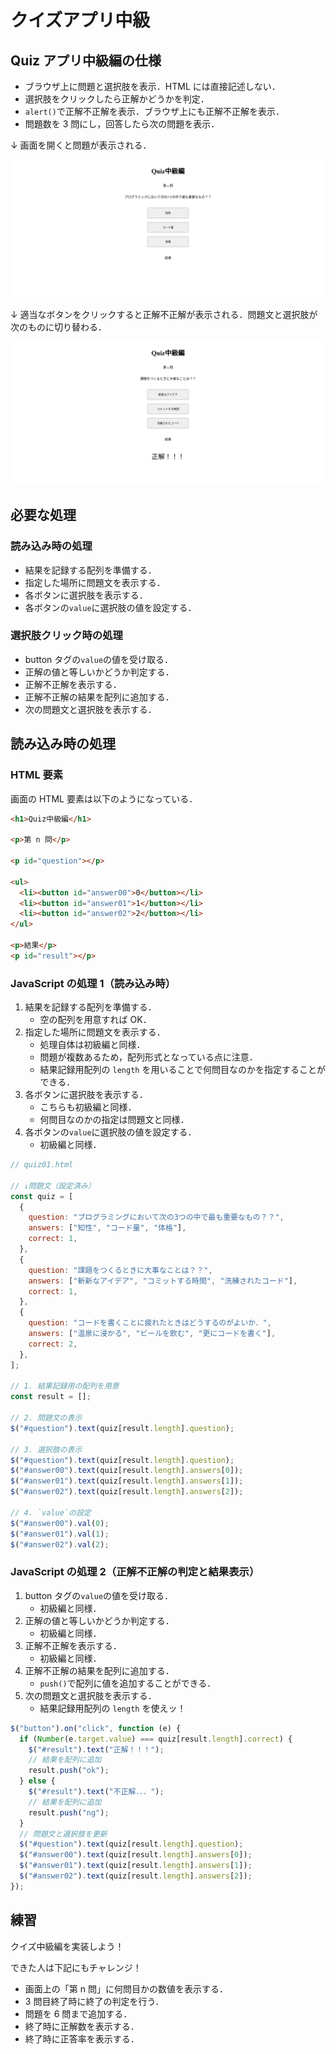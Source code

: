 # クイズアプリ中級

## Quiz アプリ中級編の仕様

- ブラウザ上に問題と選択肢を表示．HTML には直接記述しない．
- 選択肢をクリックしたら正解かどうかを判定．
- `alert()`で正解不正解を表示．ブラウザ上にも正解不正解を表示．
- 問題数を 3 問にし，回答したら次の問題を表示．

↓ 画面を開くと問題が表示される．

![Quiz中級編問題表示](./img/js_array_quiz02_question01.png)

↓ 適当なボタンをクリックすると正解不正解が表示される．問題文と選択肢が次のものに切り替わる．

![Quiz中級編結果表示](./img/js_array_quiz02_question02.png)

## 必要な処理

### 読み込み時の処理

- 結果を記録する配列を準備する．
- 指定した場所に問題文を表示する．
- 各ボタンに選択肢を表示する．
- 各ボタンの`value`に選択肢の値を設定する．

### 選択肢クリック時の処理

- button タグの`value`の値を受け取る．
- 正解の値と等しいかどうか判定する．
- 正解不正解を表示する．
- 正解不正解の結果を配列に追加する．
- 次の問題文と選択肢を表示する．

## 読み込み時の処理

### HTML 要素

画面の HTML 要素は以下のようになっている．

```html
<h1>Quiz中級編</h1>

<p>第 n 問</p>

<p id="question"></p>

<ul>
  <li><button id="answer00">0</button></li>
  <li><button id="answer01">1</button></li>
  <li><button id="answer02">2</button></li>
</ul>

<p>結果</p>
<p id="result"></p>
```

### JavaScript の処理 1（読み込み時）

1. 結果を記録する配列を準備する．
   - 空の配列を用意すれば OK．
2. 指定した場所に問題文を表示する．
   - 処理自体は初級編と同様．
   - 問題が複数あるため，配列形式となっている点に注意．
   - 結果記録用配列の `length` を用いることで何問目なのかを指定することができる．
3. 各ボタンに選択肢を表示する．
   - こちらも初級編と同様．
   - 何問目なのかの指定は問題文と同様．
4. 各ボタンの`value`に選択肢の値を設定する．
   - 初級編と同様．

```js
// quiz01.html

// ↓問題文（設定済み）
const quiz = [
  {
    question: "プログラミングにおいて次の3つの中で最も重要なもの？？",
    answers: ["知性", "コード量", "体格"],
    correct: 1,
  },
  {
    question: "課題をつくるときに大事なことは？？",
    answers: ["斬新なアイデア", "コミットする時間", "洗練されたコード"],
    correct: 1,
  },
  {
    question: "コードを書くことに疲れたときはどうするのがよいか．",
    answers: ["温泉に浸かる", "ビールを飲む", "更にコードを書く"],
    correct: 2,
  },
];

// 1. 結果記録用の配列を用意
const result = [];

// 2. 問題文の表示
$("#question").text(quiz[result.length].question);

// 3. 選択肢の表示
$("#question").text(quiz[result.length].question);
$("#answer00").text(quiz[result.length].answers[0]);
$("#answer01").text(quiz[result.length].answers[1]);
$("#answer02").text(quiz[result.length].answers[2]);

// 4. `value`の設定
$("#answer00").val(0);
$("#answer01").val(1);
$("#answer02").val(2);
```

### JavaScript の処理 2（正解不正解の判定と結果表示）

1. button タグの`value`の値を受け取る．
   - 初級編と同様．
2. 正解の値と等しいかどうか判定する．
   - 初級編と同様．
3. 正解不正解を表示する．
   - 初級編と同様．
4. 正解不正解の結果を配列に追加する．
   - `push()`で配列に値を追加することができる．
5. 次の問題文と選択肢を表示する．
   - 結果記録用配列の `length` を使えッ！

```js
$("button").on("click", function (e) {
  if (Number(e.target.value) === quiz[result.length].correct) {
    $("#result").text("正解！！！");
    // 結果を配列に追加
    result.push("ok");
  } else {
    $("#result").text("不正解．．．");
    // 結果を配列に追加
    result.push("ng");
  }
  // 問題文と選択肢を更新
  $("#question").text(quiz[result.length].question);
  $("#answer00").text(quiz[result.length].answers[0]);
  $("#answer01").text(quiz[result.length].answers[1]);
  $("#answer02").text(quiz[result.length].answers[2]);
});
```

## 練習

クイズ中級編を実装しよう！

できた人は下記にもチャレンジ！

- 画面上の「第 n 問」に何問目かの数値を表示する．
- 3 問目終了時に終了の判定を行う．
- 問題を 6 問まで追加する．
- 終了時に正解数を表示する．
- 終了時に正答率を表示する．
